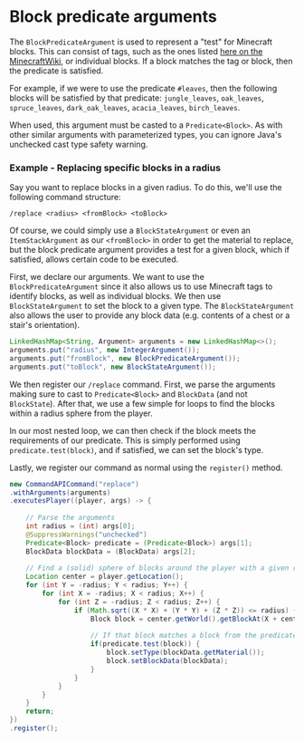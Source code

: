 # Block predicate arguments

The `BlockPredicateArgument` is used to represent a "test" for Minecraft blocks. This can consist of tags, such as the ones listed [here on the MinecraftWiki](https://minecraft.gamepedia.com/Tag#Blocks), or individual blocks. If a block matches the tag or block, then the predicate is satisfied.

For example, if we were to use the predicate `#leaves`, then the following blocks will be satisfied by that predicate: `jungle_leaves`, `oak_leaves`, `spruce_leaves`, `dark_oak_leaves`, `acacia_leaves`, `birch_leaves`.

When used, this argument must be casted to a `Predicate<Block>`. As with other similar arguments with parameterized types, you can ignore Java's unchecked cast type safety warning.

<div class="example">

### Example - Replacing specific blocks in a radius

Say you want to replace blocks in a given radius. To do this, we'll use the following command structure:

```
/replace <radius> <fromBlock> <toBlock>
```

Of course, we could simply use a `BlockStateArgument` or even an `ItemStackArgument` as our `<fromBlock>` in order to get the material to replace, but the block predicate argument provides a test for a given block, which if satisfied, allows certain code to be executed. 

First, we declare our arguments. We want to use the `BlockPredicateArgument` since it also allows us to use Minecraft tags to identify blocks, as well as individual blocks. We then use `BlockStateArgument` to set the block to a given type. The `BlockStateArgument` also allows the user to provide any block data (e.g. contents of a chest or a stair's orientation).

```java
LinkedHashMap<String, Argument> arguments = new LinkedHashMap<>();
arguments.put("radius", new IntegerArgument());
arguments.put("fromBlock", new BlockPredicateArgument());
arguments.put("toBlock", new BlockStateArgument());
```

We then register our `/replace` command. First, we parse the arguments making sure to cast to `Predicate<Block>` and `BlockData` (and not `BlockState`). After that, we use a few simple for loops to find the blocks within a radius sphere from the player.

In our most nested loop, we can then check if the block meets the requirements of our predicate. This is simply performed using `predicate.test(block)`, and if satisfied, we can set the block's type.

Lastly, we register our command as normal using the `register()` method.

```java
new CommandAPICommand("replace")
.withArguments(arguments)
.executesPlayer((player, args) -> {
	
	// Parse the arguments
	int radius = (int) args[0];
	@SuppressWarnings("unchecked")
	Predicate<Block> predicate = (Predicate<Block>) args[1];
	BlockData blockData = (BlockData) args[2];
	
	// Find a (solid) sphere of blocks around the player with a given radius
	Location center = player.getLocation();
	for (int Y = -radius; Y < radius; Y++) {
		for (int X = -radius; X < radius; X++) {
			for (int Z = -radius; Z < radius; Z++) {
				if (Math.sqrt((X * X) + (Y * Y) + (Z * Z)) <= radius) {
					Block block = center.getWorld().getBlockAt(X + center.getBlockX(), Y + center.getBlockY(), Z + center.getBlockZ());
                    
                    // If that block matches a block from the predicate, set it
                    if(predicate.test(block)) {
                        block.setType(blockData.getMaterial());
						block.setBlockData(blockData);
                    }
				}
			}
		}
	}
    return;
})
.register();
```

</div>
